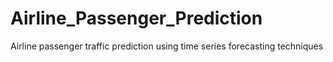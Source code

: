 # Airline_Passenger_Prediction
Airline passenger traffic prediction using time series forecasting techniques
